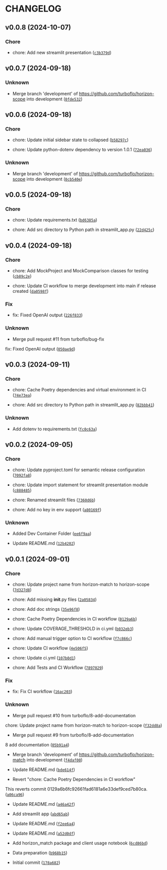 # CHANGELOG

## v0.0.8 (2024-10-07)

### Chore

* chore: Add new streamlit presentation ([`c3b379d`](https://github.com/turboflo/horizon-scope/commit/c3b379d72f50c7cc161266aa72db36a776315080))

## v0.0.7 (2024-09-18)

### Unknown

* Merge branch &#39;development&#39; of https://github.com/turboflo/horizon-scope into development ([`0fde532`](https://github.com/turboflo/horizon-scope/commit/0fde53249ee69f553ce80449ceb883d8aa41554b))

## v0.0.6 (2024-09-18)

### Chore

* chore: Update initial sidebar state to collapsed ([`b58297c`](https://github.com/turboflo/horizon-scope/commit/b58297cf310d1603361fde3d457c069430694453))

* chore: Update python-dotenv dependency to version 1.0.1 ([`72ea036`](https://github.com/turboflo/horizon-scope/commit/72ea03623ed91552ae2a5d7877b02a6e2b613703))

### Unknown

* Merge branch &#39;development&#39; of https://github.com/turboflo/horizon-scope into development ([`0cb540e`](https://github.com/turboflo/horizon-scope/commit/0cb540edc5cd920831d2032b37876ba2686d3504))

## v0.0.5 (2024-09-18)

### Chore

* chore: Update requirements.txt ([`bd6385a`](https://github.com/turboflo/horizon-scope/commit/bd6385af1f780c4ed9fe25c5d660444359a781a3))

* chore: Add src directory to Python path in streamlit_app.py ([`22d425c`](https://github.com/turboflo/horizon-scope/commit/22d425c113ff33fee06d727acc7a589c01a0b0a2))

## v0.0.4 (2024-09-18)

### Chore

* chore: Add MockProject and MockComparison classes for testing ([`cb89c2e`](https://github.com/turboflo/horizon-scope/commit/cb89c2e8c0b5556ad1e29fa966ab157d902bb3c8))

* chore: Update CI workflow to merge development into main if release created ([`da0598f`](https://github.com/turboflo/horizon-scope/commit/da0598f60b52122919e91876a235dc5cc484788f))

### Fix

* fix: Fixed OpenAI output ([`226f833`](https://github.com/turboflo/horizon-scope/commit/226f833409c0efdb25c975f88940cde28ba2086c))

### Unknown

* Merge pull request #11 from turboflo/bug-fix

fix: Fixed OpenAI output ([`050ae9d`](https://github.com/turboflo/horizon-scope/commit/050ae9da1e0a8d7dee072e3aa1f44deb5e84fbea))

## v0.0.3 (2024-09-11)

### Chore

* chore: Cache Poetry dependencies and virtual environment in CI ([`74e73ea`](https://github.com/turboflo/horizon-scope/commit/74e73ea9e121f10b8c2aa159e8363f5fceb27056))

* chore: Add src directory to Python path in streamlit_app.py ([`82bbb41`](https://github.com/turboflo/horizon-scope/commit/82bbb41e788146f271b7e9cdaa41b8cfdd6f7056))

### Unknown

* Add dotenv to requirements.txt ([`fc0c63a`](https://github.com/turboflo/horizon-scope/commit/fc0c63a86d45b464a744452e43fed943be1f2f18))

## v0.0.2 (2024-09-05)

### Chore

* chore: Update pyproject.toml for semantic release configuration ([`7092fa8`](https://github.com/turboflo/horizon-scope/commit/7092fa8767bf7665673b6654aa190874b92d48b1))

* chore: Update import statement for streamlit presentation module ([`c888485`](https://github.com/turboflo/horizon-scope/commit/c8884855f2e3aeb0fa051eb78a6329a313c3b7e5))

* chore: Renamed streamlit files ([`7360d6b`](https://github.com/turboflo/horizon-scope/commit/7360d6b132641f824abee4301e42816b851a96a4))

* chore: Add no key in env support ([`a80169f`](https://github.com/turboflo/horizon-scope/commit/a80169f004017e3e85e3d50497a840142559e675))

### Unknown

* Added Dev Container Folder ([`ee6f9aa`](https://github.com/turboflo/horizon-scope/commit/ee6f9aa2ce7ed6976da17f41a21c69335a9aeba6))

* Update README.md ([`12b4202`](https://github.com/turboflo/horizon-scope/commit/12b42023010854f75ed7ca6341bf1e7b3ea65eb2))

## v0.0.1 (2024-09-01)

### Chore

* chore: Update project name from horizon-match to horizon-scope ([`7d327d8`](https://github.com/turboflo/horizon-scope/commit/7d327d81db3e0c47acbf226133ddbfd036cbb84a))

* chore: Add missing __init__.py files ([`2a05834`](https://github.com/turboflo/horizon-scope/commit/2a0583423ae252dd5ce30b9faf47eb11d3ce46c6))

* chore: Add doc strings ([`35e96f8`](https://github.com/turboflo/horizon-scope/commit/35e96f831a31b8b46182a3304ad7a82e84f426a0))

* chore: Cache Poetry Dependencies in CI workflow ([`0129a6b`](https://github.com/turboflo/horizon-scope/commit/0129a6b6fc92661fad6181a6e33def9ced7b80ca))

* chore: Update COVERAGE_THRESHOLD in ci.yml ([`b032eb3`](https://github.com/turboflo/horizon-scope/commit/b032eb30e0a47db3e1a282ce2d4a8d3f3b2020b7))

* chore: Add manual trigger option to CI workflow ([`f7c866c`](https://github.com/turboflo/horizon-scope/commit/f7c866cc0642aca94ca6780d4c26dd81a3da63b2))

* chore: Update CI workflow ([`4e506f5`](https://github.com/turboflo/horizon-scope/commit/4e506f5028dbd45df0cdb610add62c01e9c36204))

* chore: Update ci.yml ([`107b0d1`](https://github.com/turboflo/horizon-scope/commit/107b0d162d1dd4ab0238adc4fb0319a3c74e78ac))

* chore: Add Tests and CI Workflow ([`7897029`](https://github.com/turboflo/horizon-scope/commit/789702942113d38f5878c0ce4bc88e2e3a4322d8))

### Fix

* fix: Fix CI workflow ([`16ac203`](https://github.com/turboflo/horizon-scope/commit/16ac20392874bef398de3977ecb16684cf82eda3))

### Unknown

* Merge pull request #10 from turboflo/8-add-documentation

chore: Update project name from horizon-match to horizon-scope ([`f32dd8a`](https://github.com/turboflo/horizon-scope/commit/f32dd8a2ac2d3900927f8fe6e50b8ba4a4767cd2))

* Merge pull request #9 from turboflo/8-add-documentation

8 add documentation ([`05b91a4`](https://github.com/turboflo/horizon-scope/commit/05b91a458d5232a5c722291681ed8f4001ed5a81))

* Merge branch &#39;development&#39; of https://github.com/turboflo/horizon-match into development ([`f4daf00`](https://github.com/turboflo/horizon-scope/commit/f4daf00c1ea607b5cb68ab8c25f75423b601f2a3))

* Update README.md ([`bde614f`](https://github.com/turboflo/horizon-scope/commit/bde614f314fbba6d43bee5d05f81140ae641f170))

* Revert &#34;chore: Cache Poetry Dependencies in CI workflow&#34;

This reverts commit 0129a6b6fc92661fad6181a6e33def9ced7b80ca. ([`a06ca96`](https://github.com/turboflo/horizon-scope/commit/a06ca96603f0432381de9815200fead50eef92b9))

* Update README.md ([`a46a42f`](https://github.com/turboflo/horizon-scope/commit/a46a42fa4fe1e2d76bf9fe2da39b84ec6167a08d))

* Add streamlit app ([`abd65ab`](https://github.com/turboflo/horizon-scope/commit/abd65abb049a7db4789db4b2bf61674b2fcca0dc))

* Update README.md ([`f2ee6a4`](https://github.com/turboflo/horizon-scope/commit/f2ee6a423b6290fcd73a455127ac08950d6a59db))

* Update README.md ([`a52d0df`](https://github.com/turboflo/horizon-scope/commit/a52d0dffbc0928988fd75d2c0c7efc26bda3ee48))

* Add horizon_match package and client usage notebook ([`6cd86bd`](https://github.com/turboflo/horizon-scope/commit/6cd86bdaa27240d0374f9b156a45e87dc5de0c7b))

* Data preparation ([`b968b15`](https://github.com/turboflo/horizon-scope/commit/b968b157585ec198cd600f267104d5d71b3c3e77))

* Initial commit ([`178a682`](https://github.com/turboflo/horizon-scope/commit/178a682868e2f58c902a4c19a341dfce53025d4f))
